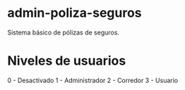 # admin-poliza-seguros
Sistema básico de pólizas de seguros.

# Niveles de usuarios
0 - Desactivado
1 - Administrador
2 - Corredor
3 - Usuario